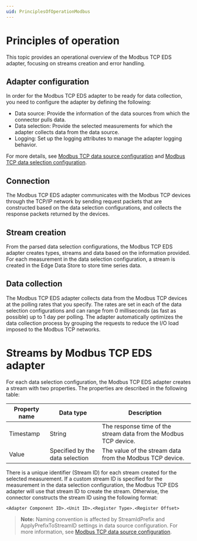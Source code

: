 ```yaml
---
uid: PrinciplesOfOperationModbus
---
```


# Principles of operation
This topic provides an operational overview of the Modbus TCP EDS adapter, focusing on streams creation and error handling. 

## Adapter configuration
In order for the Modbus TCP EDS adapter to be ready for data collection, you need to configure the adapter by defining the following:

- Data source: Provide the information of the data sources from which the connector pulls data.
- Data selection: Provide the selected measurements for which the adapter collects data from the data source.
- Logging: Set up the logging attributes to manage the adapter logging behavior.

For more details, see [Modbus TCP data source configuration](xref:ModbusTCPDataSourceConfiguration) and [Modbus TCP data selection configuration](xref:ModbusTCPDataSelectionConfiguration).

## Connection
The Modbus TCP EDS adapter communicates with the Modbus TCP devices through the TCP/IP network by sending request packets that are constructed based on the data selection configurations, and collects the response packets returned by the devices. 

## Stream creation
From the parsed data selection configurations, the Modbus TCP EDS adapter creates types, streams and data based on the information provided. For each measurement in the data selection configuration, a stream is created in the Edge Data Store to store time series data.

## Data collection
The Modbus TCP EDS adapter collects data from the Modbus TCP devices at the polling rates that you specify. The rates are set in each of the data selection configurations and can range from 0 milliseconds (as fast as possible) up to 1 day per polling. The adapter automatically optimizes the data collection process by grouping the requests to reduce the I/O load imposed to the Modbus TCP networks.

# Streams by Modbus TCP EDS adapter
For each data selection configuration, the Modbus TCP EDS adapter creates a stream with two properties. The properties are described in the following table:

| Property name | Data type | Description |
|---------------|-----------|-------------|
| Timestamp     | String    | The response time of the stream data from the Modbus TCP device. |
| Value         | Specified by the data selection | The value of the stream data from the Modbus TCP device. | 

There is a unique identifier (Stream ID) for each stream created for the selected measurement. If a custom stream ID is specified for the measurement in the data selection configuration, the Modbus TCP EDS adapter will use that stream ID to create the stream. Otherwise, the connector constructs the stream ID using the following format: 
```
<Adapter Component ID>.<Unit ID>.<Register Type>.<Register Offset> 
```
> **Note:** Naming convention is affected by StreamIdPrefix and ApplyPrefixToStreamID settings in data source configuration. For more information, see [Modbus TCP data source configuration](xref:ModbusTCPDataSourceConfiguration).

